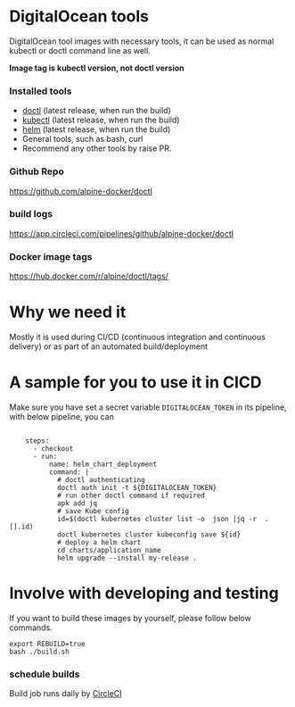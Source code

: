 # DigitalOcean tools 

DigitalOcean tool images with necessary tools, it can be used as normal kubectl or doctl command line as well.

**Image tag is kubectl version, not doctl version**

### Installed tools

- [doctl](https://github.com/digitalocean/doctl) (latest release, when run the build)
- [kubectl](https://github.com/kubernetes/kubectl) (latest release, when run the build)
- [helm](https://github.com/helm/helm) (latest release, when run the build)
- General tools, such as bash, curl
- Recommend any other tools by raise PR.

### Github Repo

https://github.com/alpine-docker/doctl

### build logs

https://app.circleci.com/pipelines/github/alpine-docker/doctl

### Docker image tags

https://hub.docker.com/r/alpine/doctl/tags/

# Why we need it

Mostly it is used during CI/CD (continuous integration and continuous delivery) or as part of an automated build/deployment

# A sample for you to use it in CICD

Make sure you have set a secret variable `DIGITALOCEAN_TOKEN` in its pipeline, with below pipeline, you can 

```

    steps:
      - checkout
      - run:
          name: helm_chart_deployment
          command: |
            # doctl authenticating
            doctl auth init -t ${DIGITALOCEAN_TOKEN}
            # run other doctl command if required
            apk add jq
            # save Kube config
            id=$(doctl kubernetes cluster list -o  json |jq -r  .[].id)
            doctl kubernetes cluster kubeconfig save ${id}
            # deploy a helm chart
            cd charts/application_name
            helm upgrade --install my-release .
```

# Involve with developing and testing

If you want to build these images by yourself, please follow below commands.

```
export REBUILD=true
bash ./build.sh
```

### schedule builds

Build job runs daily by [CircleCI](https://circleci.com/dashboard)

